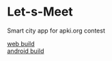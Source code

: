 # Let-s-Meet
Smart city app for apki.org contest

[web build](http://stawrocek.cba.pl/lets_meet/)  
[android build](https://github.com/stawrocek/Let-s-Meet/releases)
